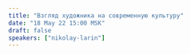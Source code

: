 ```yaml
---
title: "Взгляд художника на современную культуру"
date: "18 May 22 15:00 MSK"
draft: false
speakers: ["nikolay-larin"]
---
```

